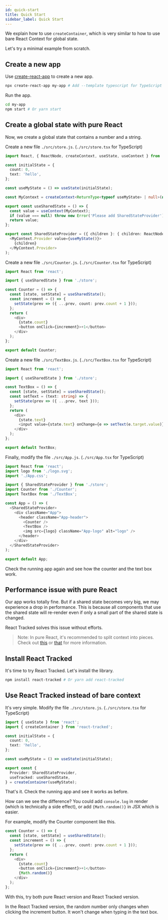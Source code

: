 ```yaml
---
id: quick-start
title: Quick Start
sidebar_label: Quick Start
---
```


We explain how to use `createContainer`, which is very similar
to how to use bare React Context for global state.

Let's try a minimal example from scratch.

## Create a new app

Use [create-react-app](https://create-react-app.dev) to create a new app.

```bash
npx create-react-app my-app # Add --template typescript for TypeScript
```

Run the app.

```bash
cd my-app
npm start # Or yarn start
```

## Create a global state with pure React

Now, we create a global state that contains a number and a string.

Create a new file `./src/store.js`. (`./src/store.tsx` for TypeScript)

```typescript ts2js
import React, { ReactNode, createContext, useState, useContext } from 'react';

const initialState = {
  count: 0,
  text: 'hello',
};

const useMyState = () => useState(initialState);

const MyContext = createContext<ReturnType<typeof useMyState> | null>(null);

export const useSharedState = () => {
  const value = useContext(MyContext);
  if (value === null) throw new Error('Please add SharedStateProvider');
  return value;
};

export const SharedStateProvider = ({ children }: { children: ReactNode }) => (
  <MyContext.Provider value={useMyState()}>
    {children}
  </MyContext.Provider>
);
```

Create a new file `./src/Counter.js`. (`./src/Counter.tsx` for TypeScript)

```typescript ts2js
import React from 'react';

import { useSharedState } from './store';

const Counter = () => {
  const [state, setState] = useSharedState();
  const increment = () => {
    setState(prev => ({ ...prev, count: prev.count + 1 }));
  };
  return (
    <div>
      {state.count}
      <button onClick={increment}>+1</button>
    </div>
  );
};

export default Counter;
```

Create a new file `./src/TextBox.js`. (`./src/TextBox.tsx` for TypeScript)

```typescript ts2js
import React from 'react';

import { useSharedState } from './store';

const TextBox = () => {
  const [state, setState] = useSharedState();
  const setText = (text: string) => {
    setState(prev => ({ ...prev, text }));
  };
  return (
    <div>
      {state.text}
      <input value={state.text} onChange={e => setText(e.target.value)} />
    </div>
  );
};

export default TextBox;
```

Finally, modify the file `./src/App.js`. (`./src/App.tsx` for TypeScript)

```typescript ts2js
import React from 'react';
import logo from './logo.svg';
import './App.css';

import { SharedStateProvider } from './store';
import Counter from './Counter';
import TextBox from './TextBox';

const App = () => (
  <SharedStateProvider>
    <div className="App">
      <header className="App-header">
        <Counter />
        <TextBox />
        <img src={logo} className="App-logo" alt="logo" />
      </header>
    </div>
  </SharedStateProvider>
);

export default App;
```

Check the running app again and see how the counter and the text box work.

## Performance issue with pure React

Our app works totally fine.
But if a shared state becomes very big,
we may experience a drop in performance.
This is because all components that use the shared state
will re-render even if only a small part of the shared state is changed.

React Tracked solves this issue without efforts.

> Note: In pure React, it's recommended to split context into pieces. Check out [this](https://blog.axlight.com/posts/4-options-to-prevent-extra-rerenders-with-react-context/) or [that](https://www.basefactor.com/global-state-with-react) for more information.

## Install React Tracked

It's time to try React Tracked.
Let's install the library.

```bash
npm install react-tracked # Or yarn add react-tracked
```

## Use React Tracked instead of bare context

It's very simple.
Modify the file `./src/store.js`. (`./src/store.tsx` for TypeScript)

```typescript ts2js
import { useState } from 'react';
import { createContainer } from 'react-tracked';

const initialState = {
  count: 0,
  text: 'hello',
};

const useMyState = () => useState(initialState);

export const {
  Provider: SharedStateProvider,
  useTracked: useSharedState,
} = createContainer(useMyState);
```

That's it. Check the running app and see it works as before.

How can we see the difference?
You could add `console.log` in render (which is technically a side effect),
or add `{Math.random()}` in JSX which is easier.

For example, modify the Counter component like this.

```typescript ts2js
const Counter = () => {
  const [state, setState] = useSharedState();
  const increment = () => {
    setState(prev => ({ ...prev, count: prev.count + 1 }));
  };
  return (
    <div>
      {state.count}
      <button onClick={increment}>+1</button>
      {Math.random()}
    </div>
  );
};
```

With this, try both pure React version and React Tracked version.

In the React Tracked version,
the random number only changes when clicking the increment button.
It won't change when typing in the text box.
